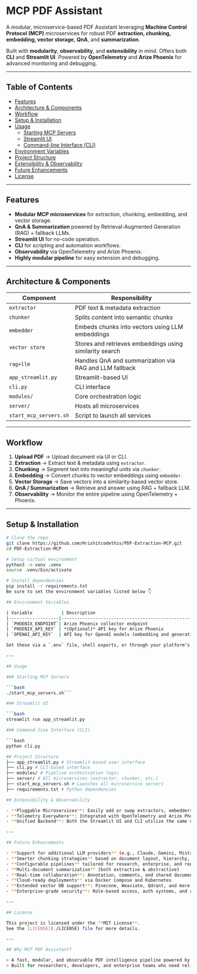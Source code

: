 # MCP PDF Assistant

A modular, microservice-based PDF Assistant leveraging **Machine Control Protocol (MCP)** microservices for robust PDF **extraction, chunking, embedding, vector storage**, **QnA**, and **summarization**.

Built with **modularity**, **observability**, and **extensibility** in mind. Offers both **CLI** and **Streamlit UI**. Powered by **OpenTelemetry** and **Arize Phoenix** for advanced monitoring and debugging.

---

## Table of Contents

- [Features](#features)
- [Architecture & Components](#architecture--components)
- [Workflow](#workflow)
- [Setup & Installation](#setup--installation)
- [Usage](#usage)
  - [Starting MCP Servers](#starting-mcp-servers)
  - [Streamlit UI](#streamlit-ui)
  - [Command-line Interface (CLI)](#command-line-interface-cli)
- [Environment Variables](#environment-variables)
- [Project Structure](#project-structure)
- [Extensibility & Observability](#extensibility--observability)
- [Future Enhancements](#future-enhancements)
- [License](#license)

---

## Features

- **Modular MCP microservices** for extraction, chunking, embedding, and vector storage.
- **QnA & Summarization** powered by Retrieval-Augmented Generation (RAG) + fallback LLMs.
- **Streamlit UI** for no-code operation.
- **CLI** for scripting and automation workflows.
- **Observability** via OpenTelemetry and Arize Phoenix.
- **Highly modular pipeline** for easy extension and debugging.

---

## Architecture & Components

| Component         | Responsibility                                          |
|------------------|----------------------------------------------------------|
| `extractor`      | PDF text & metadata extraction                          |
| `chunker`        | Splits content into semantic chunks                     |
| `embedder`       | Embeds chunks into vectors using LLM embeddings         |
| `vector store`   | Stores and retrieves embeddings using similarity search |
| `rag+llm`        | Handles QnA and summarization via RAG and LLM fallback  |
| `app_streamlit.py` | Streamlit-based UI                                     |
| `cli.py`         | CLI interface                                           |
| `modules/`       | Core orchestration logic                                |
| `server/`        | Hosts all microservices                                 |
| `start_mcp_servers.sh` | Script to launch all services                     |

---

## Workflow

1. **Upload PDF** → Upload document via UI or CLI.
2. **Extraction** → Extract text & metadata using `extractor`.
3. **Chunking** → Segment text into meaningful units via `chunker`.
4. **Embedding** → Convert chunks to vector embeddings using `embedder`.
5. **Vector Storage** → Save vectors into a similarity-based vector store.
6. **QnA / Summarization** → Retrieve and answer using RAG + fallback LLM.
7. **Observability** → Monitor the entire pipeline using OpenTelemetry + Phoenix.

---

## Setup & Installation

```bash
# Clone the repo
git clone https://github.com/Hrishitcodethis/PDF-Extraction-MCP.git
cd PDF-Extraction-MCP

# Setup virtual environment
python3 -m venv .venv
source .venv/bin/activate

# Install dependencies
pip install -r requirements.txt
Be sure to set the environment variables listed below 👇

## Environment Variables

| Variable           | Description                                              |
|-------------------|----------------------------------------------------------|
| `PHOENIX_ENDPOINT`| Arize Phoenix collector endpoint                         |
| `PHOENIX_API_KEY` | *(Optional)* API key for Arize Phoenix                   |
| `OPENAI_API_KEY`  | API key for OpenAI models (embedding and generation)     |

Set these via a `.env` file, shell exports, or through your platform’s UI/environment config.

---

## Usage

### Starting MCP Servers

```bash
./start_mcp_servers.sh```

### Streamlit UI

```bash
streamlit run app_streamlit.py

### Command-line Interface (CLI)

```bash
python cli.py

## Project Structure
├── app_streamlit.py # Streamlit-based user interface
├── cli.py # CLI-based interface
├── modules/ # Pipeline orchestration logic
├── server/ # All microservices (extractor, chunker, etc.)
├── start_mcp_servers.sh # Launches all microservice servers
├── requirements.txt # Python dependencies

## Extensibility & Observability

- **Pluggable Microservices**: Easily add or swap extractors, embedders, chunkers, and vector stores to fit your specific use case.
- **Telemetry Everywhere**: Integrated with OpenTelemetry and Arize Phoenix for full pipeline observability, tracing, and performance debugging.
- **Unified Backend**: Both the Streamlit UI and CLI utilize the same modular backend, ensuring consistency across interfaces and deployment modes.

---

## Future Enhancements

- **Support for additional LLM providers** (e.g., Claude, Gemini, Mistral, local models)
- **Smarter chunking strategies** based on document layout, hierarchy, and semantics
- **Configurable pipelines** tailored for research, enterprise, and regulatory use cases
- **Multi-document summarization** (both extractive & abstractive)
- **Real-time collaboration**: Annotation, comments, and shared document review in UI
- **Cloud-ready deployments** via Docker Compose and Kubernetes
- **Extended vector DB support**: Pinecone, Weaviate, Qdrant, and more
- **Enterprise-grade security**: Role-based access, auth systems, and compliance features

---

## License

This project is licensed under the **MIT License**.  
See the [LICENSE](./LICENSE) file for more details.

---

## Why MCP PDF Assistant?

> A fast, modular, and observable PDF intelligence pipeline powered by microservices and advanced LLMs.  
> Built for researchers, developers, and enterprise teams who need reliability, flexibility, and insight-driven automation.
